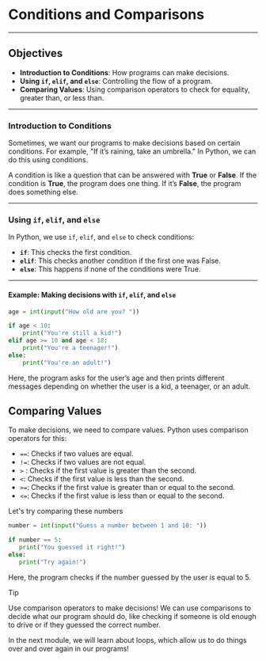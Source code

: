# **Conditions and Comparisons**

---

## **Objectives**
- **Introduction to Conditions**: How programs can make decisions.
- **Using `if`, `elif`, and `else`**: Controlling the flow of a program.
- **Comparing Values**: Using comparison operators to check for equality, greater than, or less than.

---

### **Introduction to Conditions**

Sometimes, we want our programs to make decisions based on certain conditions. For example, "If it’s raining, take an umbrella." In Python, we can do this using conditions.

A condition is like a question that can be answered with **True** or **False**. If the condition is **True**, the program does one thing. If it’s **False**, the program does something else.

---

### **Using `if`, `elif`, and `else`**

In Python, we use `if`, `elif`, and `else` to check conditions:

- **`if`**: This checks the first condition.
- **`elif`**: This checks another condition if the first one was False.
- **`else`**: This happens if none of the conditions were True.

---

#### **Example: Making decisions with `if`, `elif`, and `else`**

```python
age = int(input("How old are you? "))

if age < 10:
    print("You're still a kid!")
elif age >= 10 and age < 18:
    print("You're a teenager!")
else:
    print("You're an adult!")
```
Here, the program asks for the user’s age and then prints different messages depending on whether the user is a kid, a teenager, or an adult.

## Comparing Values
To make decisions, we need to compare values. Python uses comparison operators for this:
- `==`: Checks if two values are equal.
- `!=`: Checks if two values are not equal.
- `>` : Checks if the first value is greater than the second.
- `<`: Checks if the first value is less than the second.
- `>=`: Checks if the first value is greater than or equal to the second.
- `<=`: Checks if the first value is less than or equal to the second.

Let's try comparing these numbers
 ```python
 number = int(input("Guess a number between 1 and 10: "))

if number == 5:
    print("You guessed it right!")
else:
    print("Try again!")
```
Here, the program checks if the number guessed by the user is equal to 5.

> [!TIP]
> Use comparison operators to make decisions!
> We can use comparisons to decide what our program should do, like checking if someone is old enough to drive or if they guessed the correct number.
 
In the next module, we will learn about loops, which allow us to do things over and over again in our programs!
